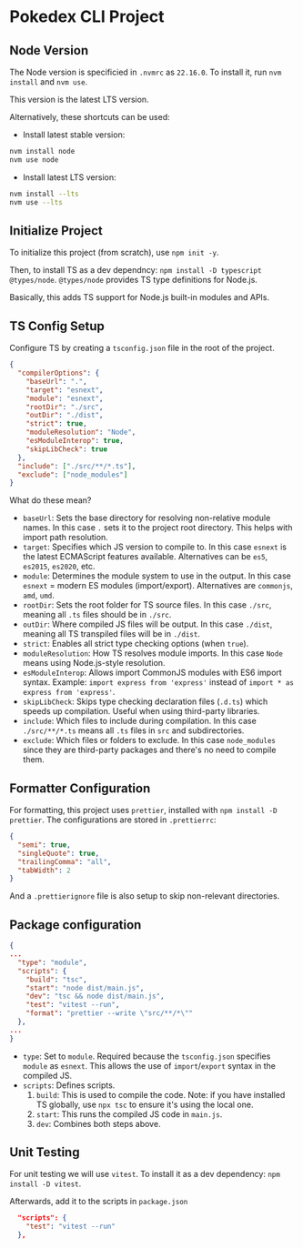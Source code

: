 # Pokedex CLI Project

## Node Version

The Node version is specificied in `.nvmrc` as `22.16.0`. To install it, run `nvm install` and `nvm use`.

This version is the latest LTS version.

Alternatively, these shortcuts can be used:

* Install latest stable version:

```bash
nvm install node
nvm use node
```

* Install latest LTS version:

```bash
nvm install --lts
nvm use --lts
```

## Initialize Project

To initialize this project (from scratch), use `npm init -y`.

Then, to install TS as a dev dependncy: `npm install -D typescript @types/node`. `@types/node` provides TS type definitions for Node.js.

Basically, this adds TS support for Node.js built-in modules and APIs.

## TS Config Setup

Configure TS by creating a `tsconfig.json` file in the root of the project.

```json
{
  "compilerOptions": {
    "baseUrl": ".",
    "target": "esnext",
    "module": "esnext",
    "rootDir": "./src",
    "outDir": "./dist",
    "strict": true,
    "moduleResolution": "Node",
    "esModuleInterop": true,
    "skipLibCheck": true
  },
  "include": ["./src/**/*.ts"],
  "exclude": ["node_modules"]
}
```

What do these mean?

* `baseUrl`: Sets the base directory for resolving non-relative module names. In this case `.` sets it to the project root directory. This helps with import path resolution.
* `target`: Specifies which JS version to compile to. In this case `esnext` is the latest ECMAScript features available. Alternatives can be `es5`, `es2015`, `es2020`, etc.
* `module`: Determines the module system to use in the output. In this case `esnext` = modern ES modules (import/export). Alternatives are `commonjs`, `amd`, `umd`.
* `rootDir`: Sets the root folder for TS source files. In this case `./src`, meaning all `.ts` files should be in `./src`.
* `outDir`: Where compiled JS files will be output. In this case `./dist`, meaning all TS transpiled files will be in `./dist`.
* `strict`: Enables all strict type checking options (when `true`).
* `moduleResolution`: How TS resolves module imports. In this case `Node` means using Node.js-style resolution.
* `esModuleInterop`: Allows import CommonJS modules with ES6 import syntax. Example: `import express from 'express'` instead of `import * as express from 'express'`.
* `skipLibCheck`: Skips type checking declaration files (`.d.ts`) which speeds up compilation. Useful when using third-party libraries.
* `include`: Which files to include during compilation. In this case `./src/**/*.ts` means all `.ts` files in `src` and subdirectories.
* `exclude`: Which files or folders to exclude. In this case `node_modules` since they are third-party packages and there's no need to compile them.

## Formatter Configuration

For formatting, this project uses `prettier`, installed with `npm install -D prettier`. The configurations are stored in `.prettierrc`:

```json
{
  "semi": true,
  "singleQuote": true,
  "trailingComma": "all",
  "tabWidth": 2
}
```

And a `.prettierignore` file is also setup to skip non-relevant directories.


## Package configuration

```json
{
...
  "type": "module",
  "scripts": {
    "build": "tsc",
    "start": "node dist/main.js",
    "dev": "tsc && node dist/main.js",
    "test": "vitest --run",
    "format": "prettier --write \"src/**/*\""
  },
...
}
```

* `type`: Set to `module`. Required because the `tsconfig.json` specifies `module` as `esnext`. This allows the use of `import`/`export` syntax in the compiled JS.
* `scripts`: Defines scripts.
    1. `build`: This is used to compile the code. Note: if you have installed TS globally, use `npx tsc` to ensure it's using the local one.
    2. `start`: This runs the compiled JS code in `main.js`.
    3. `dev`: Combines both steps above.

## Unit Testing

For unit testing we will use `vitest`. To install it as a dev dependency: `npm install -D vitest`.

Afterwards, add it to the scripts in `package.json`

```json
  "scripts": {
    "test": "vitest --run"
  },
```
